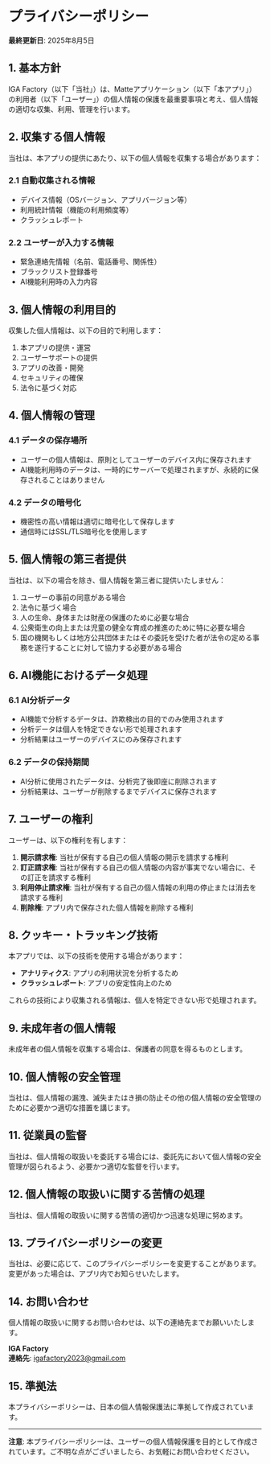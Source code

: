 # プライバシーポリシー

**最終更新日**: 2025年8月5日

## 1. 基本方針

IGA Factory（以下「当社」）は、Matteアプリケーション（以下「本アプリ」）の利用者（以下「ユーザー」）の個人情報の保護を最重要事項と考え、個人情報の適切な収集、利用、管理を行います。

## 2. 収集する個人情報

当社は、本アプリの提供にあたり、以下の個人情報を収集する場合があります：

### 2.1 自動収集される情報
- デバイス情報（OSバージョン、アプリバージョン等）
- 利用統計情報（機能の利用頻度等）
- クラッシュレポート

### 2.2 ユーザーが入力する情報
- 緊急連絡先情報（名前、電話番号、関係性）
- ブラックリスト登録番号
- AI機能利用時の入力内容

## 3. 個人情報の利用目的

収集した個人情報は、以下の目的で利用します：

1. 本アプリの提供・運営
2. ユーザーサポートの提供
3. アプリの改善・開発
4. セキュリティの確保
5. 法令に基づく対応

## 4. 個人情報の管理

### 4.1 データの保存場所
- ユーザーの個人情報は、原則としてユーザーのデバイス内に保存されます
- AI機能利用時のデータは、一時的にサーバーで処理されますが、永続的に保存されることはありません

### 4.2 データの暗号化
- 機密性の高い情報は適切に暗号化して保存します
- 通信時にはSSL/TLS暗号化を使用します

## 5. 個人情報の第三者提供

当社は、以下の場合を除き、個人情報を第三者に提供いたしません：

1. ユーザーの事前の同意がある場合
2. 法令に基づく場合
3. 人の生命、身体または財産の保護のために必要な場合
4. 公衆衛生の向上または児童の健全な育成の推進のために特に必要な場合
5. 国の機関もしくは地方公共団体またはその委託を受けた者が法令の定める事務を遂行することに対して協力する必要がある場合

## 6. AI機能におけるデータ処理

### 6.1 AI分析データ
- AI機能で分析するデータは、詐欺検出の目的でのみ使用されます
- 分析データは個人を特定できない形で処理されます
- 分析結果はユーザーのデバイスにのみ保存されます

### 6.2 データの保持期間
- AI分析に使用されたデータは、分析完了後即座に削除されます
- 分析結果は、ユーザーが削除するまでデバイスに保存されます

## 7. ユーザーの権利

ユーザーは、以下の権利を有します：

1. **開示請求権**: 当社が保有する自己の個人情報の開示を請求する権利
2. **訂正請求権**: 当社が保有する自己の個人情報の内容が事実でない場合に、その訂正を請求する権利
3. **利用停止請求権**: 当社が保有する自己の個人情報の利用の停止または消去を請求する権利
4. **削除権**: アプリ内で保存された個人情報を削除する権利

## 8. クッキー・トラッキング技術

本アプリでは、以下の技術を使用する場合があります：

- **アナリティクス**: アプリの利用状況を分析するため
- **クラッシュレポート**: アプリの安定性向上のため

これらの技術により収集される情報は、個人を特定できない形で処理されます。

## 9. 未成年者の個人情報

未成年者の個人情報を収集する場合は、保護者の同意を得るものとします。

## 10. 個人情報の安全管理

当社は、個人情報の漏洩、滅失またはき損の防止その他の個人情報の安全管理のために必要かつ適切な措置を講じます。

## 11. 従業員の監督

当社は、個人情報の取扱いを委託する場合には、委託先において個人情報の安全管理が図られるよう、必要かつ適切な監督を行います。

## 12. 個人情報の取扱いに関する苦情の処理

当社は、個人情報の取扱いに関する苦情の適切かつ迅速な処理に努めます。

## 13. プライバシーポリシーの変更

当社は、必要に応じて、このプライバシーポリシーを変更することがあります。変更があった場合は、アプリ内でお知らせいたします。

## 14. お問い合わせ

個人情報の取扱いに関するお問い合わせは、以下の連絡先までお願いいたします。

**IGA Factory**  
**連絡先**: igafactory2023@gmail.com

## 15. 準拠法

本プライバシーポリシーは、日本の個人情報保護法に準拠して作成されています。

---

**注意**: 本プライバシーポリシーは、ユーザーの個人情報保護を目的として作成されています。ご不明な点がございましたら、お気軽にお問い合わせください。 